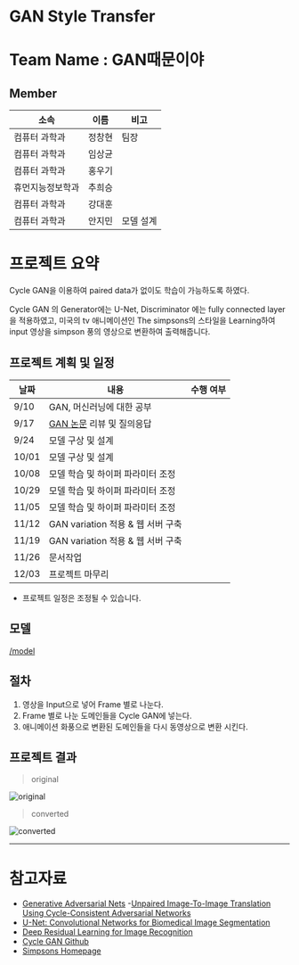 # GAN Style Transfer


# Team Name : GAN때문이야

## Member
|소속|이름  | 비고|
|--|--|--|
|컴퓨터 과학과|정창현|팀장|
|컴퓨터 과학과|임상균|
|컴퓨터 과학과|홍우기|
|휴먼지능정보학과|추희승|
|컴퓨터 과학과|강대훈|
|컴퓨터 과학과|안지민|모델 설계|

# 프로젝트 요약
Cycle GAN을 이용하여 paired data가 없이도 학습이 가능하도록 하였다.  

Cycle GAN 의 Generator에는 U-Net, Discriminator 에는 fully connected layer을 적용하였고, 미국의 tv 애니메이션인 The simpsons의 스타일을 Learning하여 input 영상을 simpson 풍의 영상으로 변환하여 출력해줍니다.  


## 프로젝트 계획 및 일정

|날짜|내용| 수행 여부|
|--|--|--|
|9/10|GAN, 머신러닝에 대한 공부| |
|9/17|[GAN 논문](http://papers.nips.cc/paper/5423-generative-adversarial-nets.pdf) 리뷰 및 질의응답| |
|9/24|모델 구상 및 설계| |
|10/01|모델 구상 및 설계| |
|10/08|모델 학습 및 하이퍼 파라미터 조정| |
|10/29|모델 학습 및 하이퍼 파라미터 조정| |
|11/05|모델 학습 및 하이퍼 파라미터 조정| |
|11/12|GAN variation 적용 & 웹 서버 구축| |
|11/19|GAN variation 적용 & 웹 서버 구축| |
|11/26|문서작업| |
|12/03|프로젝트 마무리| |

* 프로젝트 일정은 조정될 수 있습니다.

## 모델
[/model](./model)

## 절차  
1) 영상을 Input으로 넣어 Frame 별로 나눈다.  
2) Frame 별로 나눈 도메인들을 Cycle GAN에 넣는다.  
3) 애니메이션 화풍으로 변환된 도메인들을 다시 동영상으로 변환 시킨다.  

## 프로젝트 결과
> original

![original](./images/original.gif)


> converted

![converted](./images/converted.gif)


---
# 참고자료

- [Generative Adversarial Nets](https://proceedings.neurips.cc/paper/2014/hash/5ca3e9b122f61f8f06494c97b1afccf3-Abstract.html)
-[Unpaired Image-To-Image Translation Using Cycle-Consistent Adversarial Networks](https://openaccess.thecvf.com/content_iccv_2017/html/Zhu_Unpaired_Image-To-Image_Translation_ICCV_2017_paper.html)
- [U-Net: Convolutional Networks for Biomedical Image Segmentation](https://link.springer.com/chapter/10.1007/978-3-319-24574-4_28)
- [Deep Residual Learning for Image Recognition](https://openaccess.thecvf.com/content_cvpr_2016/html/He_Deep_Residual_Learning_CVPR_2016_paper.html)
- [Cycle GAN Github](https://github.com/junyanz/pytorch-CycleGAN-and-pix2pix)
- [Simpsons Homepage](https://www.fox.com/the-simpsons/)



